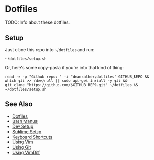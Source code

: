 # Dotfiles

TODO: Info about these dotfiles.

## Setup

Just clone this repo into `~/dotfiles` and run:

	~/dotfiles/setup.sh

Or, here's some copy-pasta if you're into that kind of thing:

```
read -e -p "Github repo: " -i "deanrather/dotfiles" GITHUB_REPO &&
which git >> /dev/null || sudo apt-get install -y git &&
git clone "https://github.com/$GITHUB_REPO.git" ~/dotfiles &&
~/dotfiles/setup.sh
```

## See Also

- [Dotfiles](http://github.com/dotfiles)
- [Bash Manual](http://linux.die.net/man/1/bash)
- [Dev Setup](https://gist.github.com/deanrather/4327301)
- [Sublime Setup](https://gist.github.com/deanrather/2885590)
- [Keyboard Shortcuts](https://gist.github.com/deanrather/2915320)
- [Using Vim](https://gist.github.com/deanrather/7310797)
- [Using Git](https://gist.github.com/deanrather/5572701)
- [Using VimDiff](https://gist.github.com/mattratleph/4026987)

